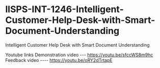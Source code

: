 # llSPS-INT-1246-Intelligent-Customer-Help-Desk-with-Smart-Document-Understanding
Intelligent Customer Help Desk with Smart Document Understanding


Youtube links
Demonstration video ---   https://youtu.be/sfccWS8m9hc
Feedback video ----    https://youtu.be/oRY2dTrtapE
